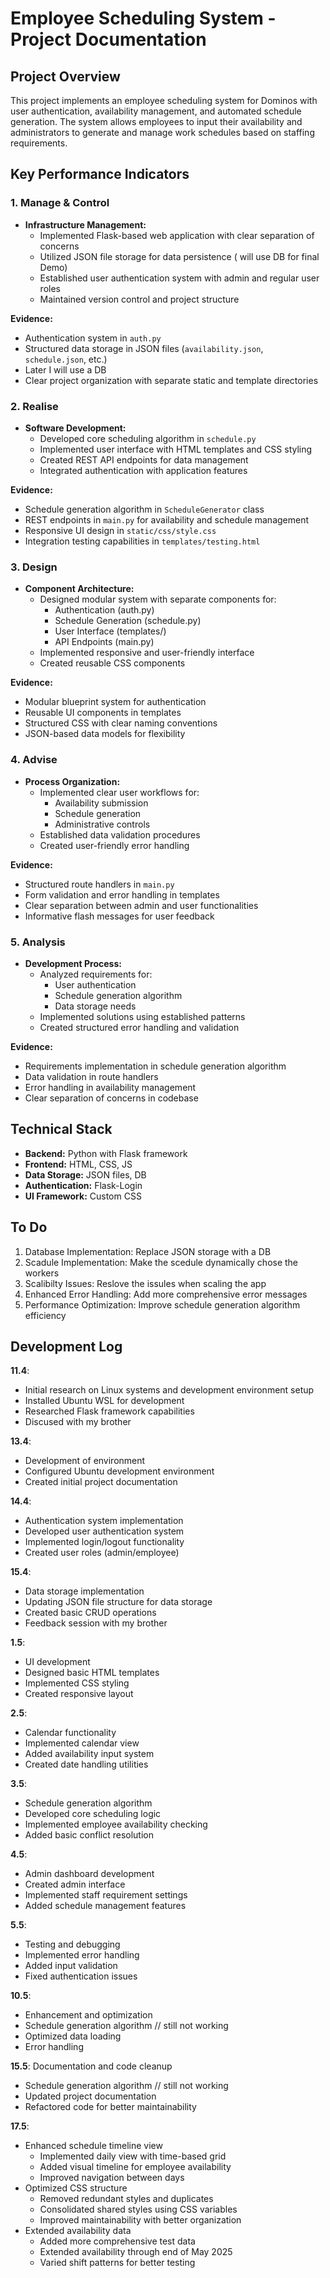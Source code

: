 # Employee Scheduling System - Project Documentation

## Project Overview
This project implements an employee scheduling system for Dominos with user authentication, availability management, and automated schedule generation. The system allows employees to input their availability and administrators to generate and manage work schedules based on staffing requirements.

## Key Performance Indicators

### 1. Manage & Control
- **Infrastructure Management:**
  - Implemented Flask-based web application with clear separation of concerns
  - Utilized JSON file storage for data persistence ( will use DB for final Demo)
  - Established user authentication system with admin and regular user roles
  - Maintained version control and project structure

**Evidence:**
- Authentication system in `auth.py`
- Structured data storage in JSON files (`availability.json`, `schedule.json`, etc.)
- Later I will use a DB
- Clear project organization with separate static and template directories

### 2. Realise
- **Software Development:**
  - Developed core scheduling algorithm in `schedule.py`
  - Implemented user interface with HTML templates and CSS styling
  - Created REST API endpoints for data management
  - Integrated authentication with application features

**Evidence:**
- Schedule generation algorithm in `ScheduleGenerator` class
- REST endpoints in `main.py` for availability and schedule management
- Responsive UI design in `static/css/style.css`
- Integration testing capabilities in `templates/testing.html`

### 3. Design
- **Component Architecture:**
  - Designed modular system with separate components for:
    - Authentication (auth.py)
    - Schedule Generation (schedule.py)
    - User Interface (templates/)
    - API Endpoints (main.py)
  - Implemented responsive and user-friendly interface
  - Created reusable CSS components

**Evidence:**
- Modular blueprint system for authentication
- Reusable UI components in templates
- Structured CSS with clear naming conventions
- JSON-based data models for flexibility

### 4. Advise
- **Process Organization:**
  - Implemented clear user workflows for:
    - Availability submission
    - Schedule generation
    - Administrative controls
  - Established data validation procedures
  - Created user-friendly error handling

**Evidence:**
- Structured route handlers in `main.py`
- Form validation and error handling in templates
- Clear separation between admin and user functionalities
- Informative flash messages for user feedback

### 5. Analysis
- **Development Process:**
  - Analyzed requirements for:
    - User authentication
    - Schedule generation algorithm
    - Data storage needs
  - Implemented solutions using established patterns
  - Created structured error handling and validation

**Evidence:**
- Requirements implementation in schedule generation algorithm
- Data validation in route handlers
- Error handling in availability management
- Clear separation of concerns in codebase

## Technical Stack
- **Backend:** Python with Flask framework
- **Frontend:** HTML, CSS, JS
- **Data Storage:** JSON files, DB
- **Authentication:** Flask-Login
- **UI Framework:** Custom CSS

## To Do
1. Database Implementation: Replace JSON storage with a DB
2. Scadule Implementation: Make the scedule dynamically chose the workers
3. Scalibilty Issues: Reslove the issules when scaling the app
4. Enhanced Error Handling: Add more comprehensive error messages
5. Performance Optimization: Improve schedule generation algorithm efficiency

## Development Log
**11.4**: 
  - Initial research on Linux systems and development environment setup
  - Installed Ubuntu WSL for development
  - Researched Flask framework capabilities
  - Discused with my brother

**13.4**: 
  - Development of environment
  - Configured Ubuntu development environment
  - Created initial project documentation

**14.4**: 
  - Authentication system implementation
  - Developed user authentication system
  - Implemented login/logout functionality
  - Created user roles (admin/employee)

**15.4**: 
  - Data storage implementation
  - Updating JSON file structure for data storage
  - Created basic CRUD operations
  - Feedback session with my brother


**1.5**: 
  - UI development
  - Designed basic HTML templates
  - Implemented CSS styling
  - Created responsive layout

**2.5**: 
  - Calendar functionality
  - Implemented calendar view
  - Added availability input system
  - Created date handling utilities

**3.5**: 
  - Schedule generation algorithm
  - Developed core scheduling logic
  - Implemented employee availability checking
  - Added basic conflict resolution

**4.5**: 
  - Admin dashboard development
  - Created admin interface
  - Implemented staff requirement settings
  - Added schedule management features

**5.5**: 
  - Testing and debugging
  - Implemented error handling
  - Added input validation
  - Fixed authentication issues

**10.5**: 
  - Enhancement and optimization
  - Schedule generation algorithm // still not working 
  - Optimized data loading
  - Error handling

**15.5**: Documentation and code cleanup
  - Schedule generation algorithm // still not working 
  - Updated project documentation
  - Refactored code for better maintainability

**17.5**: 
  - Enhanced schedule timeline view
    - Implemented daily view with time-based grid
    - Added visual timeline for employee availability
    - Improved navigation between days
  - Optimized CSS structure
    - Removed redundant styles and duplicates
    - Consolidated shared styles using CSS variables
    - Improved maintainability with better organization
  - Extended availability data
    - Added more comprehensive test data
    - Extended availability through end of May 2025
    - Varied shift patterns for better testing
